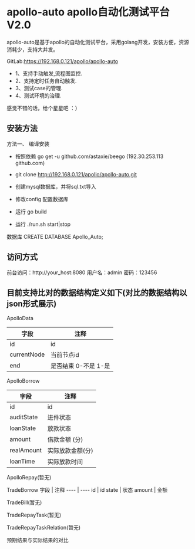 apollo-auto apollo自动化测试平台 V2.0
====

apollo-auto是基于apollo的自动化测试平台，采用golang开发，安装方便，资源消耗少，支持大并发。

GitLab:https://192.168.0.121/apollo/apollo-auto


- 1、支持手动触发,流程图监控.
- 2、支持定时任务自动触发.
- 3、测试case的管理.
- 4、测试环境的治理.

感觉不错的话，给个星星吧 ：）


安装方法
----

方法一、 编译安装

- 按照依赖 go get -u github.com/astaxie/beego (192.30.253.113   github.com)

- git clone http://192.168.0.121/apollo/apollo-auto.git
- 创建mysql数据库，并将sql.txt导入
- 修改config 配置数据库
- 运行 go build
- 运行 ./run.sh start|stop


数据库
CREATE DATABASE Apollo_Auto;


访问方式
----
前台访问：http://your_host:8080
用户名：admin 密码：123456


目前支持比对的数据结构定义如下(对比的数据结构以json形式展示)
----

ApolloData

字段 | 注释 
--- | ----
id  |  id
currentNode | 当前节点id
end | 是否结束 0-不是 1-是


ApolloBorrow

字段 | 注释
---- | ----
id | id
auditState | 进件状态
loanState | 放款状态
amount | 借款金额 (分)
realAmount | 实际放款金额(分)
loanTime | 实际放款时间

ApolloRepay(暂无)

TradeBorrow
字段 | 注释
---- | ----
id | id
state | 状态
amount | 金额


TradeBill(暂无)

TradeRepayTask(暂无)

TradeRepayTaskRelation(暂无)



预期结果与实际结果的对比



